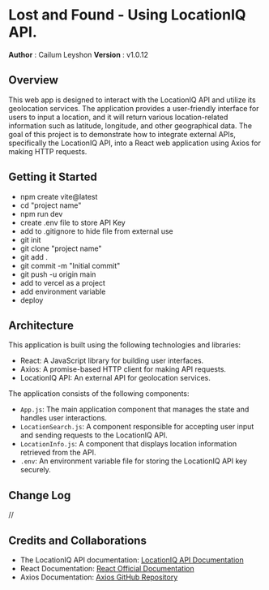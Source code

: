 # Lost and Found - Using LocationIQ API.

**Author** : Cailum Leyshon
**Version** : v1.0.12

## Overview

This web app is designed to interact with the LocationIQ API and utilize its geolocation services. The application provides a user-friendly interface for users to input a location, and it will return various location-related information such as latitude, longitude, and other geographical data. The goal of this project is to demonstrate how to integrate external APIs, specifically the LocationIQ API, into a React web application using Axios for making HTTP requests.

## Getting it Started

- npm create vite@latest
- cd "project name"
- npm run dev
- create .env file to store API Key
- add to .gitignore to hide file from external use
- git init
- git clone "project name"
- git add .
- git commit -m "Initial commit"
- git push -u origin main
- add to vercel as a project
- add environment variable
- deploy

## Architecture

This application is built using the following technologies and libraries:

- React: A JavaScript library for building user interfaces.
- Axios: A promise-based HTTP client for making API requests.
- LocationIQ API: An external API for geolocation services.

The application consists of the following components:

- `App.js`: The main application component that manages the state and handles user interactions.
- `LocationSearch.js`: A component responsible for accepting user input and sending requests to the LocationIQ API.
- `LocationInfo.js`: A component that displays location information retrieved from the API.
- `.env`: An environment variable file for storing the LocationIQ API key securely.

## Change Log

//

## Credits and Collaborations

- The LocationIQ API documentation: [LocationIQ API Documentation](https://locationiq.com/docs)
- React Documentation: [React Official Documentation](https://reactjs.org/docs/getting-started.html)
- Axios Documentation: [Axios GitHub Repository](https://github.com/axios/axios)
